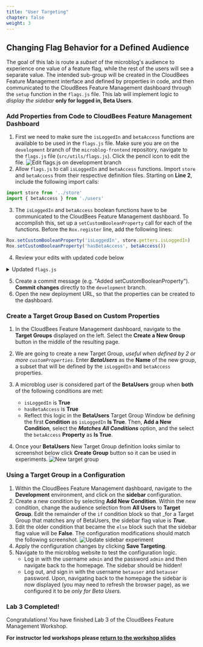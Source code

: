 ```yaml
---
title: "User Targeting"
chapter: false
weight: 3
--- 
```


## Changing Flag Behavior for a Defined Audience
The goal of this lab is route a _subset_ of the microblog's audience to experience one value of a feature flag, while the rest of the users will see a separate value. The intended sub-group will be created in the CloudBees Feature Management interface and defined by properties in code, and then communicated to the CloudBees Feature Management dashboard through the `setup` function in the `flags.js` file. This lab will implement logic to _display the sidebar_ **only for logged in, Beta Users**.

### Add Properties from Code to CloudBees Feature Management Dashboard

1. First we need to make sure the `isLoggedIn` and `betaAccess` functions are available to be used in the `flags.js` file. Make sure you are on the `development` branch of the `microblog-frontend` repository, navigate to the `flags.js` file (`src/utils/flags.js`). Click the pencil icon to edit the file. ![Edit flags.js on development branch](images/edit-flags-deve-branch.png?width=50pc)
2. Allow `flags.js` to call `isLoggedIn` and `betaAccess` functions. Import `store` and `betaAccess` from their respective definition files. Starting on **Line 2**, include the following import calls:
```javascript
import store from '../store'
import { betaAccess } from './users'
```

3. The `isLoggedIn` and `betaAccess` boolean functions have to be communicated to the CloudBees Feature Management dashboard. To accomplish this, set up a `setCustomBooleanProperty` call for each of the functions. Before the `Rox.register` line, add the following lines:
```javascript
Rox.setCustomBooleanProperty('isLoggedIn', store.getters.isLoggedIn)
Rox.setCustomBooleanProperty('hasBetaAccess', betaAccess())
```

4. Review your edits with updated code below
<details><summary>Updated <code>flags.js</code></summary>

```javascript
import Rox from 'rox-browser'
import store from '../store'
import { betaAccess } from './users'

export const Flags = 
  {
  sidebar: new Rox.Flag(false),
  title: new Rox.Flag(false)
}

export const configurationFetchedHandler = fetcherResults => {
  console.log('The configuration status is: ' + fetcherResults.fetcherStatus)
  if (fetcherResults.hasChanges && fetcherResults.fetcherStatus === 'APPLIED_FROM_NETWORK') {
    window.location.reload(false)
  } else if (fetcherResults.fetcherStatus === 'ERROR_FETCH_FAILED') {
    console.log('Error occured! Details are: ' + fetcherResults.errorDetails)
  }
}

async function initCloudBees () {
    const options = {
    configurationFetchedHandler: configurationFetchedHandler
  }
  Rox.setCustomBooleanProperty('isLoggedIn', store.getters.isLoggedIn)
  Rox.setCustomBooleanProperty('hasBetaAccess', betaAccess())
  Rox.register('default', Flags);
  await Rox.setup(process.env.VUE_APP_CLOUDBEES_KEY, options);
}

initCloudBees().then(function () {
  console.log('Done loading CloudBees Feature Management')
})

```
</details>

5. Create a commit message (e.g. "Added setCustomBooleanProperty"). **Commit changes** directly to the `development` branch.
6. Open the new deployment URL, so that the properties can be created to the dashboard.

### Create a Target Group Based on Custom Properties

1. In the CloudBees Feature Management dashboard, navigate to the **Target Groups** displayed on the left. Select the **Create a New Group** button in the middle of the resulting page.
2. We are going to create a new Target Group, _useful when defined by 2 or more `customProperties`_. Enter ***BetaUsers*** as the **Name** of the new group, a subset that will be defined by the `isLoggedIn` and `betaAccess` properties.
3. A microblog user is considered part of the **BetaUsers** group when **both** of the following conditions are met:
   * `isLoggedIn` is **True**
   * `hasBetaAccess` is **True**
   * Reflect this logic in the **BetaUsers** Target Group Window be defining the first **Condition** as `isLoggedIn` **Is True**. Then, **Add a New Condition**, select the ***Matches All Conditions*** option, and the select the `betaAccess` **Property** as **Is True**.

4. Once your **BetaUsers** New Target Group definition looks similar to screenshot below click **Create Group** button so it can be used in experiments. ![New target group](images/new-target-group.png?width=50pc)


### Using a Target Group in a Configuration

1. Within the CloudBees Feature Management dashboard, navigate to the **Development** environment, and click on the **sidebar** configuration.
2. Create a new condition by selecting **Add New Condition**. Within the new condition, change the audience selection from **All Users** to **Target Group**. Edit the remainder of the `if` condition block so that _for a Target Group that matches any of BetaUsers, the sidebar flag value is ***True***.
3. Edit the older condition that became the `else` block such that the sidebar flag value will be **False**. The configuration modifications should match the following screenshot. ![Update sidebar experiment](images/update-sidebar-experiment.png?width=50pc)
4. Apply the configuration changes by clicking **Save Targeting**.
5. Navigate to the microblog website to test the configuration logic.
   * Log in with the username `admin` and the password `admin` and then navigate back to the homepage. The sidebar should be hidden!
   * Log out, and sign in with the username `betauser` and `betauser` password. Upon, navigating back to the homepage the sidebar is now displayed (you may need to refresh the browser page), as we configured it to be _only for Beta Users_.

### Lab 3 Completed!
Congratulations! You have finished Lab 3 of the CloudBees Feature Management Workshop.

**For instructor led workshops please <a href="https://cloudbees-days.github.io/cloudbees-field-workshops/cloudbees-feature-management/#27">return to the workshop slides</a>**
